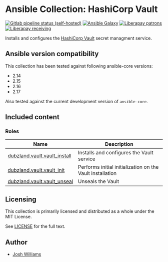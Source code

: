 # Ansible Collection: HashiCorp Vault

[![Gitlab pipeline status (self-hosted)](https://git.dubzland.com/dubzland/ansible-collection-vault/badges/main/pipeline.svg)](https://git.dubzland.com/dubzland/ansible-collection-vault/pipelines?scope=all&page=1&ref=main)
[![Ansible Galaxy](https://img.shields.io/badge/dynamic/json?style=flat&label=galaxy&prefix=v&url=https://galaxy.ansible.com/api/v3/collections/dubzland/vault/&query=highest_version.version)](https://galaxy.ansible.com/ui/repo/published/dubzland/vault/)
[![Liberapay patrons](https://img.shields.io/liberapay/patrons/jdubz)](https://liberapay.com/jdubz/donate)
[![Liberapay receiving](https://img.shields.io/liberapay/receives/jdubz)](https://liberapay.com/jdubz/donate)

Installs and configures the [HashiCorp Vault][vault] secret managment service.

## Ansible version compatibility

This collection has been tested against following ansible-core versions:

- 2.14
- 2.15
- 2.16
- 2.17

Also tested against the current development version of `ansible-core`.

## Included content

### Roles

| Name                                          | Description                                                |
| --------------------------------------------- | ---------------------------------------------------------- |
| [dubzland.vault.vault_install][vault_install] | Installs and configures the Vault service                  |
| [dubzland.vault.vault_init][vault_init]       | Performs initial initialization on the Vault installation  |
| [dubzland.vault.vault_unseal][vault_unseal]   | Unseals the Vault                                          |

## Licensing

This collection is primarily licensed and distributed as a whole under the MIT License.

See [LICENSE](https://git.dubzland.com/dubzland/ansible-collection-vault/blob/main/LICENSE) for the full text.

## Author

- [Josh Williams](https://dubzland.com)

[vault]: https://www.hashicorp.com/products/vault
[vault_install]: https://docs.dubzland.io/ansible-collections/collections/dubzland/vault/vault_install_role.html
[vault_init]: https://docs.dubzland.io/ansible-collections/collections/dubzland/vault/vault_init_role.html
[vault_unseal]: https://docs.dubzland.io/ansible-collections/collections/dubzland/vault/vault_unseal_role.html
